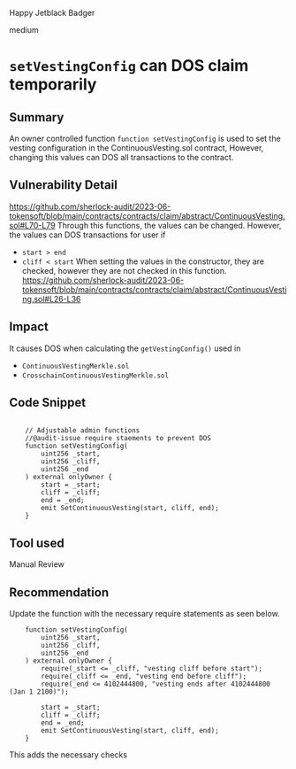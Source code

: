 Happy Jetblack Badger

medium

# ```setVestingConfig``` can DOS claim temporarily

## Summary
An owner controlled function ```function setVestingConfig``` is used to set the vesting configuration in the ContinuousVesting.sol contract, However, changing this values can DOS all transactions to the contract.
## Vulnerability Detail
https://github.com/sherlock-audit/2023-06-tokensoft/blob/main/contracts/contracts/claim/abstract/ContinuousVesting.sol#L70-L79
Through this functions, the values can be changed. However, the values can DOS transactions for user if 
 - ```start > end```
 - ```cliff < start```
 When setting the values in the constructor, they are checked, however they are not checked in this function.
https://github.com/sherlock-audit/2023-06-tokensoft/blob/main/contracts/contracts/claim/abstract/ContinuousVesting.sol#L26-L36

## Impact
It causes DOS when calculating the ```getVestingConfig()``` used in  
 - ```ContinuousVestingMerkle.sol```
 - ```CrosschainContinuousVestingMerkle.sol```
## Code Snippet
```solidity

	// Adjustable admin functions
	//@audit-issue require staements to prevent DOS
	function setVestingConfig(
		uint256 _start,
		uint256 _cliff,
		uint256 _end
	) external onlyOwner {
		start = _start;
		cliff = _cliff;
		end = _end;
		emit SetContinuousVesting(start, cliff, end);
	}
```
## Tool used

Manual Review

## Recommendation
Update the function with the necessary require statements as seen below.
```solidity
	function setVestingConfig(
		uint256 _start,
		uint256 _cliff,
		uint256 _end
	) external onlyOwner {
		require(_start <= _cliff, "vesting cliff before start");
		require(_cliff <= _end, "vesting end before cliff");
		require(_end <= 4102444800, "vesting ends after 4102444800 (Jan 1 2100)");

		start = _start;
		cliff = _cliff;
		end = _end;
		emit SetContinuousVesting(start, cliff, end);
	}
```
This adds the necessary checks